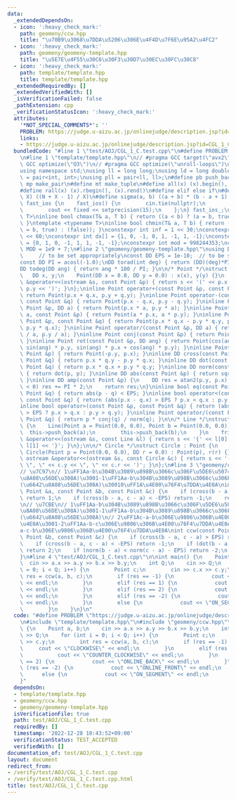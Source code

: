 ```yaml
---
data:
  _extendedDependsOn:
  - icon: ':heavy_check_mark:'
    path: geomeny/ccw.hpp
    title: "\u70B9\u3068\u7DDA\u5206\u306E\u4F4D\u7F6E\u95A2\u4FC2"
  - icon: ':heavy_check_mark:'
    path: geomeny/geomeny-template.hpp
    title: "\u5E7E\u4F55\u30C6\u30F3\u30D7\u30EC\u30FC\u30C8"
  - icon: ':heavy_check_mark:'
    path: template/template.hpp
    title: template/template.hpp
  _extendedRequiredBy: []
  _extendedVerifiedWith: []
  _isVerificationFailed: false
  _pathExtension: cpp
  _verificationStatusIcon: ':heavy_check_mark:'
  attributes:
    '*NOT_SPECIAL_COMMENTS*': ''
    PROBLEM: https://judge.u-aizu.ac.jp/onlinejudge/description.jsp?id=CGL_1_C
    links:
    - https://judge.u-aizu.ac.jp/onlinejudge/description.jsp?id=CGL_1_C
  bundledCode: "#line 1 \"test/AOJ/CGL_1_C.test.cpp\"\n#define PROBLEM \"https://judge.u-aizu.ac.jp/onlinejudge/description.jsp?id=CGL_1_C\"\
    \n#line 1 \"template/template.hpp\"\n// #pragma GCC target(\"avx2\")\n// #pragma\
    \ GCC optimize(\"O3\")\n// #pragma GCC optimize(\"unroll-loops\")\n#include <bits/stdc++.h>\n\
    using namespace std;\nusing ll = long long;\nusing ld = long double;\nusing pii\
    \ = pair<int, int>;\nusing pll = pair<ll, ll>;\n#define pb push_back\n#define\
    \ mp make_pair\n#define mt make_tuple\n#define all(x) (x).begin(), (x).end()\n\
    #define rall(x) (x).rbegin(), (x).rend()\n#define elif else if\n#define updiv(N,\
    \ X) ((N + X - 1) / X)\n#define sigma(a, b) ((a + b) * (b - a + 1) / 2)\nstruct\
    \ fast_ios {\n    fast_ios() {\n        cin.tie(nullptr);\n        ios::sync_with_stdio(false);\n\
    \        cout << fixed << setprecision(15);\n    };\n} fast_ios_;\ntemplate <typename\
    \ T>\ninline bool chmax(T& a, T b) { return ((a < b) ? (a = b, true) : (false));\
    \ }\ntemplate <typename T>\ninline bool chmin(T& a, T b) { return ((a > b) ? (a\
    \ = b, true) : (false)); }\nconstexpr int inf = 1 << 30;\nconstexpr ll INF = 1LL\
    \ << 60;\nconstexpr int dx[] = {1, 0, -1, 0, 1, -1, 1, -1};\nconstexpr int dy[]\
    \ = {0, 1, 0, -1, 1, 1, -1, -1};\nconstexpr int mod = 998244353;\nconstexpr int\
    \ MOD = 1e9 + 7;\n#line 2 \"geomeny/geomeny-template.hpp\"\nusing DD = long double;\
    \     // to be set appropriately\nconst DD EPS = 1e-10;  // to be set appropriately\n\
    const DD PI = acosl(-1.0);\nDD torad(int deg) { return (DD)(deg)*PI / 180; }\n\
    DD todeg(DD ang) { return ang * 180 / PI; }\n\n/* Point */\nstruct Point {\n \
    \   DD x, y;\n    Point(DD x = 0.0, DD y = 0.0) : x(x), y(y) {}\n    friend ostream\
    \ &operator<<(ostream &s, const Point &p) { return s << '(' << p.x << \", \" <<\
    \ p.y << ')'; }\n};\ninline Point operator+(const Point &p, const Point &q) {\
    \ return Point(p.x + q.x, p.y + q.y); }\ninline Point operator-(const Point &p,\
    \ const Point &q) { return Point(p.x - q.x, p.y - q.y); }\ninline Point operator*(const\
    \ Point &p, DD a) { return Point(p.x * a, p.y * a); }\ninline Point operator*(DD\
    \ a, const Point &p) { return Point(a * p.x, a * p.y); }\ninline Point operator*(const\
    \ Point &p, const Point &q) { return Point(p.x * q.x - p.y * q.y, p.x * q.y +\
    \ p.y * q.x); }\ninline Point operator/(const Point &p, DD a) { return Point(p.x\
    \ / a, p.y / a); }\ninline Point conj(const Point &p) { return Point(p.x, -p.y);\
    \ }\ninline Point rot(const Point &p, DD ang) { return Point(cos(ang) * p.x -\
    \ sin(ang) * p.y, sin(ang) * p.x + cos(ang) * p.y); }\ninline Point rot90(const\
    \ Point &p) { return Point(-p.y, p.x); }\ninline DD cross(const Point &p, const\
    \ Point &q) { return p.x * q.y - p.y * q.x; }\ninline DD dot(const Point &p, const\
    \ Point &q) { return p.x * q.x + p.y * q.y; }\ninline DD norm(const Point &p)\
    \ { return dot(p, p); }\ninline DD abs(const Point &p) { return sqrt(dot(p, p));\
    \ }\ninline DD amp(const Point &p) {\n    DD res = atan2(p.y, p.x);\n    if (res\
    \ < 0) res += PI * 2;\n    return res;\n}\ninline bool eq(const Point &p, const\
    \ Point &q) { return abs(p - q) < EPS; }\ninline bool operator<(const Point &p,\
    \ const Point &q) { return (abs(p.x - q.x) > EPS ? p.x < q.x : p.y < q.y); }\n\
    inline bool operator>(const Point &p, const Point &q) { return (abs(p.x - q.x)\
    \ > EPS ? p.x > q.x : p.y > q.y); }\ninline Point operator/(const Point &p, const\
    \ Point &q) { return p * conj(q) / norm(q); }\n\n/* Line */\nstruct Line : vector<Point>\
    \ {\n    Line(Point a = Point(0.0, 0.0), Point b = Point(0.0, 0.0)) {\n      \
    \  this->push_back(a);\n        this->push_back(b);\n    }\n    friend ostream\
    \ &operator<<(ostream &s, const Line &l) { return s << '{' << l[0] << \", \" <<\
    \ l[1] << '}'; }\n};\n\n/* Circle */\nstruct Circle : Point {\n    DD r;\n   \
    \ Circle(Point p = Point(0.0, 0.0), DD r = 0.0) : Point(p), r(r) {}\n    friend\
    \ ostream &operator<<(ostream &s, const Circle &c) { return s << '(' << c.x <<\
    \ \", \" << c.y << \", \" << c.r << ')'; }\n};\n#line 3 \"geomeny/ccw.hpp\"\n\n\
    // \u7C97\n// 1\uFF1Aa-b\u304B\u3089\u898B\u3066c\u306F\u5DE6\u5074(\u53CD\u6642\
    \u8A08\u56DE\u308A)\u3001-1\uFF1Aa-b\u304B\u3089\u898B\u3066c\u306F\u53F3\u5074\
    (\u6642\u8A08\u56DE\u308A)\u30010\uFF1A\u4E00\u76F4\u7DDA\u4E0A\nint simple_ccw(const\
    \ Point &a, const Point &b, const Point &c) {\n    if (cross(b - a, c - a) > EPS)\
    \ return 1;\n    if (cross(b - a, c - a) < -EPS) return -1;\n    return 0;\n}\n\
    \n// \u7CBE\n// 1\uFF1Aa-b\u304B\u3089\u898B\u3066c\u306F\u5DE6\u5074(\u53CD\u6642\
    \u8A08\u56DE\u308A)\u3001-1\uFF1Aa-b\u304B\u3089\u898B\u3066c\u306F\u53F3\u5074\
    (\u6642\u8A08\u56DE\u308A)\n// 2\uFF1Ac-a-b\u306E\u9806\u306B\u4E00\u76F4\u7DDA\
    \u4E0A\u3001-2\uFF1Aa-b-c\u306E\u9806\u306B\u4E00\u76F4\u7DDA\u4E0A\u30010\uFF1A\
    a-c-b\u306E\u9806\u306B\u4E00\u76F4\u7DDA\u4E0A\nint ccw(const Point &a, const\
    \ Point &b, const Point &c) {\n    if (cross(b - a, c - a) > EPS) return 1;\n\
    \    if (cross(b - a, c - a) < -EPS) return -1;\n    if (dot(b - a, c - a) < -EPS)\
    \ return 2;\n    if (norm(b - a) < norm(c - a) - EPS) return -2;\n    return 0;\n\
    }\n#line 4 \"test/AOJ/CGL_1_C.test.cpp\"\n\nint main() {\n    Point a, b;\n  \
    \  cin >> a.x >> a.y >> b.x >> b.y;\n    int Q;\n    cin >> Q;\n    for (int i\
    \ = 0; i < Q; i++) {\n        Point c;\n        cin >> c.x >> c.y;\n        int\
    \ res = ccw(a, b, c);\n        if (res == -1) {\n            cout << \"CLOCKWISE\"\
    \ << endl;\n        }\n        elif (res == 1) {\n            cout << \"COUNTER_CLOCKWISE\"\
    \ << endl;\n        }\n        elif (res == 2) {\n            cout << \"ONLINE_BACK\"\
    \ << endl;\n        }\n        elif (res == -2) {\n            cout << \"ONLINE_FRONT\"\
    \ << endl;\n        }\n        else {\n            cout << \"ON_SEGMENT\" << endl;\n\
    \        }\n    }\n}\n"
  code: "#define PROBLEM \"https://judge.u-aizu.ac.jp/onlinejudge/description.jsp?id=CGL_1_C\"\
    \n#include \"template/template.hpp\"\n#include \"geomeny/ccw.hpp\"\n\nint main()\
    \ {\n    Point a, b;\n    cin >> a.x >> a.y >> b.x >> b.y;\n    int Q;\n    cin\
    \ >> Q;\n    for (int i = 0; i < Q; i++) {\n        Point c;\n        cin >> c.x\
    \ >> c.y;\n        int res = ccw(a, b, c);\n        if (res == -1) {\n       \
    \     cout << \"CLOCKWISE\" << endl;\n        }\n        elif (res == 1) {\n \
    \           cout << \"COUNTER_CLOCKWISE\" << endl;\n        }\n        elif (res\
    \ == 2) {\n            cout << \"ONLINE_BACK\" << endl;\n        }\n        elif\
    \ (res == -2) {\n            cout << \"ONLINE_FRONT\" << endl;\n        }\n  \
    \      else {\n            cout << \"ON_SEGMENT\" << endl;\n        }\n    }\n\
    }"
  dependsOn:
  - template/template.hpp
  - geomeny/ccw.hpp
  - geomeny/geomeny-template.hpp
  isVerificationFile: true
  path: test/AOJ/CGL_1_C.test.cpp
  requiredBy: []
  timestamp: '2022-12-28 10:43:52+09:00'
  verificationStatus: TEST_ACCEPTED
  verifiedWith: []
documentation_of: test/AOJ/CGL_1_C.test.cpp
layout: document
redirect_from:
- /verify/test/AOJ/CGL_1_C.test.cpp
- /verify/test/AOJ/CGL_1_C.test.cpp.html
title: test/AOJ/CGL_1_C.test.cpp
---
```

